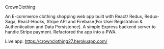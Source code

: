 CrownClothing

An E-commerce clothing shopping web app built with React/ Redux, Redux-Saga, React-Hooks, Stripe API and Firebase(For User Registration & Authentication and Data Persistence). A simple Express backend server to handle Stripe payment. Refactored the app into a PWA.

Live app: https://crownclothing27.herokuapp.com/
